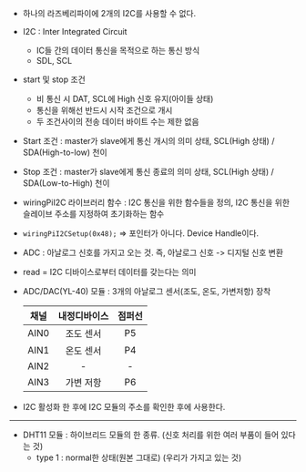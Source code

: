 - 하나의 라즈베리파이에 2개의 I2C를 사용할 수 없다.
- I2C : Inter Integrated Circuit
  - IC들 간의 데이터 통신을 목적으로 하는 통신 방식
  - SDL, SCL

- start 및 stop 조건
  - 비 통신 시 DAT, SCL에 High 신호 유지(아이들 상태)
  - 통신을 위해선 반드시 시작 조건으로 개시
  - 두 조건사이의 전송 데이터 바이트 수는 제한 없음
- Start 조건 : master가 slave에게 통신 개시의 의미 상태, SCL(High 상태) / SDA(High-to-low) 천이
- Stop 조건 : master가 slave에게 통신 종료의 의미 상태, SCL(High 상태) / SDA(Low-to-High) 천이

- wiringPiI2C 라이브러리 함수 : I2C 통신을 위한 함수들을 정의, I2C 통신을 위한 슬레이브 주소를 지정하여 초기화하는 함수
- ```wiringPiI2CSetup(0x48);``` => 포인터가 아니다. Device Handle이다.
- ADC : 아날로그 신호를 가지고 오는 것. 즉, 아날로그 신호 -> 디지털 신호 변환
- read = I2C 디바이스로부터 데이터를 갖는다는 의미

- ADC/DAC(YL-40) 모듈 : 3개의 아날로그 센서(조도, 온도, 가변저항) 장착
  
  | 채널 | 내정디바이스 | 점퍼선 | 
  |:----:|:----:|:----:|
  | AIN0 |조도 센서|P5|
  | AIN1 | 온도 센서|P4|
  | AIN2 | -| -|
  | AIN3 | 가변 저항| P6|
  
  
- I2C 활성화 한 후에 I2C 모듈의 주소를 확인한 후에 사용한다.

--------------------------------------------------------------------
- DHT11 모듈 : 하이브리드 모듈의 한 종류. (신호 처리를 위한 여러 부품이 들어 있다는 것)
  - type 1 : normal한 상태(원본 그대로) (우리가 가지고 있는 것)
